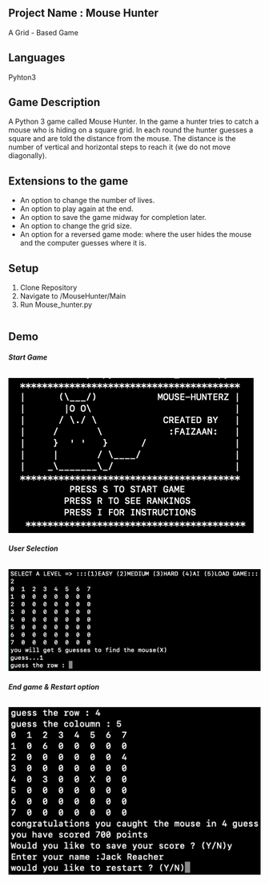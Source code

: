 ## Project Name : Mouse Hunter  
A Grid - Based Game

## Languages
Pyhton3

## Game Description 
A Python 3 game called Mouse Hunter. In the game a hunter tries to
catch a mouse who is hiding on a square grid. In each round the hunter guesses a square
and are told the distance from the mouse. The distance is the number of vertical and
horizontal steps to reach it (we do not move diagonally). 

## Extensions to the game
* An option to change the number of lives.
* An option to play again at the end.
* An option to save the game midway for completion later.
* An option to change the grid size.
* An option for a reversed game mode: where the user hides the mouse and the computer guesses where it is.

## Setup 
1. Clone Repository
2. Navigate to  /MouseHunter/Main
3. Run Mouse_hunter.py
```python3 Mouse_hunter.py
```

## Demo

###### **Start Game**
![](Images/StartImage.png)


###### **User Selection**
![](Images/UserInput.png)


######  **End game & Restart option**
![](Images/GameFinish.png)

